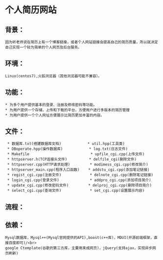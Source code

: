 个人简历网站
========

背景：
-----
    因为听老师说在简历上有一个博客链接，或者个人网站链接会提高自己的简历质量，所以就决定自己实现一个较为简单的个人网页及后台服务。

环境：
-----
    Linux(centos7),火狐浏览器（其他浏览器可能不兼容）。
功能：
-----
    * 为多个用户提供基本的登录、注册及修改密码等功能。
    * 为用户提供一个存储，上传和下载的平台，方便用户进行多版本的简历管理
    * 为用户提供一个个人网址方便展示比简历更加丰富的内容。
文件：
-----
     * 数据库.txt(搭建数据库文档)            * util.hpp(工具类)
     * DBoperate.hpp(操作数据库)            * log.txt(日志文件)
     * Makefile                            * upfile_cgi.cpp(上传文件)
     * httpserver.h(TCP连接头文件)          * delfile_cgi(删除文件)
     * httpserver.cpp(HTTP请求处理)         * modimess_cgi.cpp(修改简介)
     * httpserver_main.cpp(程序入口函数)    * addstu_cgi.cpp(添加笔记链接)
     * regist_cgi.cpp(注册文件)             * delnote_cgi.cpp(删除笔记链接)
     * login_cgi.cpp(登录文件)              * addpro_cgi.cpp(添加项目简介)
     * update_cgi.cpp(修改密码文件)         * delproj_cgi.cpp(删除项目简介) 
     * select_cgi.cpp(查询文件)             * set_cgi.cpp(设置展示内容)    
流程：
-----
    

依赖：
-----
    Mysql数据库，Mysql++(Mysql官网提供的API),boost(c++库)，MDUI(开源前端框架，直接百度即可)/<br>
    google Ctemplate(谷歌的第三方库，主要用来成网页)，jQuery(支持ajax，实现异步网页刷新)
  

